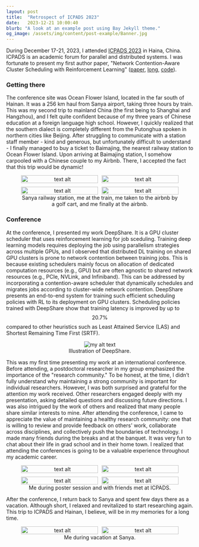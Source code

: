 ```yaml
---
layout: post
title:  "Retrospect of ICPADS 2023"
date:   2023-12-21 10:00:40
blurb: "A look at an example post using Bay Jekyll theme."
og_image: /assets/img/content/post-example/Banner.jpg
---
```


During December 17-21, 2023, I attended <a class="text-link" href="https://ieee-cybermatics.org/2023/icpads/">ICPADS 2023</a> in Haina, China. ICPADS is an academic forum for parallel and distributed systems. I was fortunate to present my first author paper, "Network Contention-Aware Cluster Scheduling with Reinforcement Learning" ([paper](https://doi.org/10.1109/ICPADS60453.2023.00367), [long](https://arxiv.org/abs/2310.20209), [code](https://github.com/gajagajago/deepshare)).

### Getting there
The conference site was Ocean Flower Island, located in the far south of Hainan. It was a 256 km haul from Sanya airport, taking three hours by train. This was my second trip to mainland China (the first being to Shanghai and Hangzhou), and I felt quite confident because of my three years of Chinese education at a foreign language high school. However, I quickly realized that the southern dialect is completely different from the Putonghua spoken in northern cities like Beijing. After struggling to communicate with a station staff member - kind and generous, but unfortunately difficult to understand - I finally managed to buy a ticket to Baimajing, the nearest railway station to Ocean Flower Island. Upon arriving at Baimajing station, I somehow carpooled with a Chinese couple to my Airbnb. There, I accepted the fact that this trip would be dynamic!

<figure style="text-align: center">
    <div style="display: grid; grid-template-columns: repeat(2, 1fr); grid-gap: 10px;">
        <div style="width: 100%;">
            <img src="/assets/img/posts/2023-12-21-icpads-2023/sanya-station.png" alt="text alt" style="width: 100%; height: auto;">
        </div>
        <div style="width: 100%;">
            <img src="/assets/img/posts/2023-12-21-icpads-2023/selfie-at-train.png" alt="text alt" style="width: 100%; height: auto;">
        </div>
        <div style="width: 100%;">
            <img src="/assets/img/posts/2023-12-21-icpads-2023/me-at-cart.png" alt="text alt" style="width: 100%; height: auto;">
        </div>
        <div style="width: 100%;">
            <img src="/assets/img/posts/2023-12-21-icpads-2023/me-at-airbnb.png" alt="text alt" style="width: 100%; height: auto;">
        </div>
    </div>
    <figcaption>Sanya railway station, me at the train, me taken to the airbnb by a golf cart, and me finally at the airbnb.</figcaption>
</figure>

### Conference

At the conference, I presented my work DeepShare. It is a GPU cluster scheduler that uses reinforcement learning for job sceduling. Training deep learning models requires deploying the job using parallelism strategies across multiple GPUs, and I observed that distributed DL training on shared GPU clusters is prone to network contention between training jobs. This is because existing schedulers mainly focus on allocation of dedicated computation resources (e.g., GPU) but are often agnostic to shared network resources (e.g., PCIe, NVLink, and Infiniband). This can be addressed by incorporating a contention-aware scheduler that dynamically schedules and migrates jobs according to cluster-wide network contention. DeepShare presents an end-to-end system for training such efficient scheduling policies with RL to its deployment on GPU clusters. Scheduling policies trained with DeepShare show that training latency is improved by up to $$20.7\%$$ compared to other heuristics such as Least Attained Service (LAS) and Shortest Remaining Time First (SRTF).

<figure style="text-align: center">
  <img src="/assets/img/posts/2023-12-21-icpads-2023/deepshare.png" alt="my alt text"/>
  <figcaption>Illustration of DeepShare.</figcaption>
</figure>

This was my first time presenting my work at an international conference. Before attending, a postdoctoral researcher in my group emphasized the importance of the "research community." To be honest, at the time, I didn’t fully understand why maintaining a strong community is important for individual researchers. However, I was both surprised and grateful for the attention my work received. Other researchers engaged deeply with my presentation, asking detailed questions and discussing future directions. I was also intrigued by the work of others and realized that many people share similar interests to mine. After attending the conference, I came to appreciate the value of maintaining a healthy research community: one that is willing to review and provide feedback on others' work, collaborate across disciplines, and collectively push the boundaries of technology. I made many friends during the breaks and at the banquet. It was very fun to chat about their life in grad school and in their home town. I realized that attending the conferences is going to be a valuable experience throughout my academic career.

<figure style="text-align: center">
    <div style="display: grid; grid-template-columns: repeat(2, 1fr); grid-gap: 10px;">
        <div style="width: 100%;">
            <img src="/assets/img/posts/2023-12-21-icpads-2023/me1.png" alt="text alt" style="width: 100%; height: auto;">
        </div>
        <div style="width: 100%;">
            <img src="/assets/img/posts/2023-12-21-icpads-2023/friends1.png" alt="text alt" style="width: 100%; height: auto;">
        </div>
        <div style="width: 100%;">
            <img src="/assets/img/posts/2023-12-21-icpads-2023/friends2.png" alt="text alt" style="width: 100%; height: auto;">
        </div>
        <div style="width: 100%;">
            <img src="/assets/img/posts/2023-12-21-icpads-2023/friends3.png" alt="text alt" style="width: 100%; height: auto;">
        </div>
    </div>
    <figcaption>Me during poster session and with friends met at ICPADS.</figcaption>
</figure>

After the conference, I return back to Sanya and spent few days there as a vacation. Although short, I relaxed and revitalized to start researching again. This trip to ICPADS and Hainan, I believe, will be in my memories for a long time. 

<figure style="text-align: center">
    <div style="display: grid; grid-template-columns: repeat(2, 1fr); grid-gap: 10px;">
        <div style="width: 100%;">
            <img src="/assets/img/posts/2023-12-21-icpads-2023/vacation1.png" alt="text alt" style="width: 100%; height: auto;">
        </div>
        <div style="width: 100%;">
            <img src="/assets/img/posts/2023-12-21-icpads-2023/vacation2.png" alt="text alt" style="width: 100%; height: auto;">
        </div>
    </div>
    <figcaption>Me during vacation at Sanya.</figcaption>
</figure>